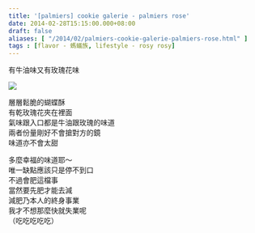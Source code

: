 ```yaml
---
title: '[palmiers] cookie galerie - palmiers rose'
date: 2014-02-28T15:15:00.000+08:00
draft: false
aliases: [ "/2014/02/palmiers-cookie-galerie-palmiers-rose.html" ]
tags : [flavor - 螞蟻族, lifestyle - rosy rosy]
---
```


有牛油味又有玫瑰花味  

![](/images/cookiegalerie.jpg)

層層鬆脆的蝴蝶酥  
有乾玫瑰花夾在裡面  
氣味跟入口都是牛油跟玫瑰的味道  
兩者份量剛好不會搶對方的鏡  
味道亦不會太甜

  

多麼幸福的味道耶～  
唯一缺點應該只是停不到口  
不過會肥這檔事  
當然要先肥才能去減  
減肥乃本人的終身事業  
我才不想那麼快就失業呢  
（吃吃吃吃吃）
